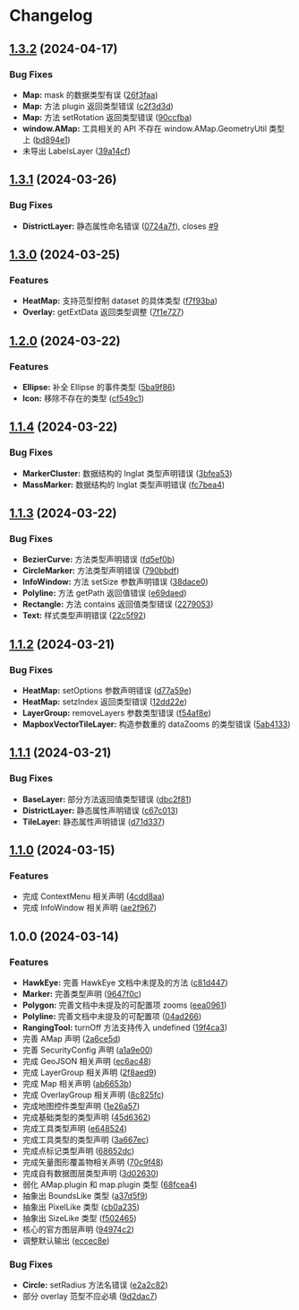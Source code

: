 # Changelog

## [1.3.2](https://github.com/xyy94813/amap-jsapi-v2-types/compare/v1.3.1...v1.3.2) (2024-04-17)


### Bug Fixes

* **Map:** mask 的数据类型有误 ([26f3faa](https://github.com/xyy94813/amap-jsapi-v2-types/commit/26f3faa052782957c6ade7bda50e669899d028e9))
* **Map:** 方法 plugin 返回类型错误 ([c2f3d3d](https://github.com/xyy94813/amap-jsapi-v2-types/commit/c2f3d3dd6bcc5bc2d52363918168b3888745c717))
* **Map:** 方法 setRotation 返回类型错误 ([90ccfba](https://github.com/xyy94813/amap-jsapi-v2-types/commit/90ccfba6c36e926f7839f91b39ab0b3d0d4d9aa8))
* **window.AMap:** 工具相关的 API 不存在 window.AMap.GeometryUtil 类型上 ([bd894e1](https://github.com/xyy94813/amap-jsapi-v2-types/commit/bd894e1567b5a3a0488344020c363ce152f08333))
* 未导出 LabelsLayer ([39a14cf](https://github.com/xyy94813/amap-jsapi-v2-types/commit/39a14cf42dc5c8cab1c389daa8c44fcdc7f11351))

## [1.3.1](https://github.com/xyy94813/amap-jsapi-v2-types/compare/v1.3.0...v1.3.1) (2024-03-26)


### Bug Fixes

* **DistrictLayer:** 静态属性命名错误 ([0724a7f](https://github.com/xyy94813/amap-jsapi-v2-types/commit/0724a7fd62f5092dc0ce9d2832ef5757f4670441)), closes [#9](https://github.com/xyy94813/amap-jsapi-v2-types/issues/9)

## [1.3.0](https://github.com/xyy94813/amap-jsapi-v2-types/compare/v1.2.0...v1.3.0) (2024-03-25)


### Features

* **HeatMap:** 支持范型控制 dataset 的具体类型 ([f7f93ba](https://github.com/xyy94813/amap-jsapi-v2-types/commit/f7f93bac80cee30d36714f4e0fa415f8c564115e))
* **Overlay:** getExtData 返回类型调整 ([7f1e727](https://github.com/xyy94813/amap-jsapi-v2-types/commit/7f1e727e520c522399d072113f1ae4cb0738103a))

## [1.2.0](https://github.com/xyy94813/amap-jsapi-v2-types/compare/v1.1.4...v1.2.0) (2024-03-22)


### Features

* **Ellipse:** 补全 Ellipse 的事件类型 ([5ba9f86](https://github.com/xyy94813/amap-jsapi-v2-types/commit/5ba9f86162c9607fac4182e4267e4bea092c3738))
* **Icon:** 移除不存在的类型 ([cf549c1](https://github.com/xyy94813/amap-jsapi-v2-types/commit/cf549c1af5fdc136b5fcfa074a995b726045d8fb))

## [1.1.4](https://github.com/xyy94813/amap-jsapi-v2-types/compare/v1.1.3...v1.1.4) (2024-03-22)


### Bug Fixes

* **MarkerCluster:** 数据结构的 lnglat 类型声明错误 ([3bfea53](https://github.com/xyy94813/amap-jsapi-v2-types/commit/3bfea535747f91915a3938b4e4577d83d4cc7517))
* **MassMarker:** 数据结构的 lnglat 类型声明错误 ([fc7bea4](https://github.com/xyy94813/amap-jsapi-v2-types/commit/fc7bea468cd876db7cf93876fc79d6cbe92eac1f))

## [1.1.3](https://github.com/xyy94813/amap-jsapi-v2-types/compare/v1.1.2...v1.1.3) (2024-03-22)


### Bug Fixes

* **BezierCurve:** 方法类型声明错误 ([fd5ef0b](https://github.com/xyy94813/amap-jsapi-v2-types/commit/fd5ef0b7e6dd69ea87e30a5adcfab7fd92eba975))
* **CircleMarker:** 方法类型声明错误 ([790bbdf](https://github.com/xyy94813/amap-jsapi-v2-types/commit/790bbdf7c3fab9184f7c7473d4bbad19c0ee22d6))
* **InfoWindow:** 方法 setSize 参数声明错误 ([38dace0](https://github.com/xyy94813/amap-jsapi-v2-types/commit/38dace08418c5e6d88f216f3d11603cf1a429d18))
* **Polyline:** 方法 getPath 返回值错误 ([e69daed](https://github.com/xyy94813/amap-jsapi-v2-types/commit/e69daede28e15a9d9774a085f9341cfb87165acb))
* **Rectangle:** 方法 contains 返回值类型错误 ([2279053](https://github.com/xyy94813/amap-jsapi-v2-types/commit/227905385792c053d5c76c578006641fe46b36c2))
* **Text:** 样式类型声明错误 ([22c5f92](https://github.com/xyy94813/amap-jsapi-v2-types/commit/22c5f92242846b1ddad5336b5683e90322442838))

## [1.1.2](https://github.com/xyy94813/amap-jsapi-v2-types/compare/v1.1.1...v1.1.2) (2024-03-21)


### Bug Fixes

* **HeatMap:** setOptions 参数声明错误 ([d77a59e](https://github.com/xyy94813/amap-jsapi-v2-types/commit/d77a59e5bc9b1b81f1f922bdd6bdde98dbc52834))
* **HeatMap:** setzIndex 返回类型错误 ([12dd22e](https://github.com/xyy94813/amap-jsapi-v2-types/commit/12dd22e2d47d840ba95375077ed8dbdb611d78c5))
* **LayerGroup:** removeLayers 参数类型错误 ([f54af8e](https://github.com/xyy94813/amap-jsapi-v2-types/commit/f54af8ec5018a76978edbd12991cee0ae07e545b))
* **MapboxVectorTileLayer:** 构造参数重的 dataZooms 的类型错误 ([5ab4133](https://github.com/xyy94813/amap-jsapi-v2-types/commit/5ab41337aa3cf37a7fc2a1f5afd78cde08adad42))

## [1.1.1](https://github.com/xyy94813/amap-jsapi-v2-types/compare/v1.1.0...v1.1.1) (2024-03-21)


### Bug Fixes

* **BaseLayer:** 部分方法返回值类型错误 ([dbc2f81](https://github.com/xyy94813/amap-jsapi-v2-types/commit/dbc2f81ffa9bd7b752c290411f7710e392250fc3))
* **DistrictLayer:** 静态属性声明错误 ([c67c013](https://github.com/xyy94813/amap-jsapi-v2-types/commit/c67c0135552f3a1501aa486b3accd2e5dca992ad))
* **TileLayer:** 静态属性声明错误 ([d71d337](https://github.com/xyy94813/amap-jsapi-v2-types/commit/d71d33786cc6d048b958d01fa30c20efc25ff8f1))

## [1.1.0](https://github.com/xyy94813/amap-jsapi-v2-types/compare/v1.0.0...v1.1.0) (2024-03-15)


### Features

* 完成 ContextMenu 相关声明 ([4cdd8aa](https://github.com/xyy94813/amap-jsapi-v2-types/commit/4cdd8aa625ec64a36702a9e6c69022e2713d7341))
* 完成 InfoWindow 相关声明 ([ae2f967](https://github.com/xyy94813/amap-jsapi-v2-types/commit/ae2f96746dad4771cbe50f01980b7376af51f8a2))

## 1.0.0 (2024-03-14)


### Features

* **HawkEye:** 完善 HawkEye 文档中未提及的方法 ([c81d447](https://github.com/xyy94813/amap-jsapi-v2-types/commit/c81d4479d75d1cbf74954132e69fa1f9942487c0))
* **Marker:** 完善类型声明 ([9647f0c](https://github.com/xyy94813/amap-jsapi-v2-types/commit/9647f0ce842d49b1202ab784f34fb44790b76ac7))
* **Polygon:** 完善文档中未提及的可配置项 zooms ([eea0961](https://github.com/xyy94813/amap-jsapi-v2-types/commit/eea09611ab0b158972ac3869cdc7435c6e4fe8aa))
* **Polyline:** 完善文档中未提及的可配置项 ([04ad266](https://github.com/xyy94813/amap-jsapi-v2-types/commit/04ad26607acd52ee8da51737c2c2790b28b2b384))
* **RangingTool:** turnOff 方法支持传入 undefined ([19f4ca3](https://github.com/xyy94813/amap-jsapi-v2-types/commit/19f4ca35f99f030768f9b123bf63d82ffb9c8398))
* 完善 AMap 声明 ([2a6ce5d](https://github.com/xyy94813/amap-jsapi-v2-types/commit/2a6ce5d25aee0b61b8d62a09cb12a92ac904b661))
* 完善 SecurityConfig 声明 ([a1a9e00](https://github.com/xyy94813/amap-jsapi-v2-types/commit/a1a9e001b0defd8761bbc390f18ce1189fed843f))
* 完成 GeoJSON 相关声明 ([ec6ac48](https://github.com/xyy94813/amap-jsapi-v2-types/commit/ec6ac486d40d325b46e72914f2999b2ec4780220))
* 完成 LayerGroup 相关声明 ([2f8aed9](https://github.com/xyy94813/amap-jsapi-v2-types/commit/2f8aed9611ee1ba1aa28630134f0a0b741469442))
* 完成 Map 相关声明 ([ab6653b](https://github.com/xyy94813/amap-jsapi-v2-types/commit/ab6653bc35ec19c177b944daa4969236903629c7))
* 完成 OverlayGroup 相关声明 ([8c825fc](https://github.com/xyy94813/amap-jsapi-v2-types/commit/8c825fc04d23bb5ef319cb9657546d76962c79ab))
* 完成地图控件类型声明 ([1e26a57](https://github.com/xyy94813/amap-jsapi-v2-types/commit/1e26a57aafdc02624fae3cdd637fd0e1a1f1df1f))
* 完成基础类型的类型声明 ([45d6362](https://github.com/xyy94813/amap-jsapi-v2-types/commit/45d6362c16e43a1f9a5d98d529f1f9b67d096c8f))
* 完成工具类型声明 ([e648524](https://github.com/xyy94813/amap-jsapi-v2-types/commit/e6485244e43beca53d221a62f91e5ca5f3ecbd67))
* 完成工具类型的类型声明 ([3a667ec](https://github.com/xyy94813/amap-jsapi-v2-types/commit/3a667ec6a602c69aa6d6ed394f59478b3c6ffd03))
* 完成点标记类型声明 ([68652dc](https://github.com/xyy94813/amap-jsapi-v2-types/commit/68652dcb3227fced1dbba653c8f392ad6e70206e))
* 完成矢量图形覆盖物相关声明 ([70c9f48](https://github.com/xyy94813/amap-jsapi-v2-types/commit/70c9f48944b76f17a105b2f0674d634c13eeaa17))
* 完成自有数据图层类型声明 ([3d02630](https://github.com/xyy94813/amap-jsapi-v2-types/commit/3d02630766cf4dbb1a817c08e06864c7f295e7d9))
* 弱化 AMap.plugin 和 map.plugin 类型 ([68fcea4](https://github.com/xyy94813/amap-jsapi-v2-types/commit/68fcea4d82b99475c1ca701776260cacfe5d25b1))
* 抽象出 BoundsLike 类型 ([a37d5f9](https://github.com/xyy94813/amap-jsapi-v2-types/commit/a37d5f9e571340dfb0cfbbf6cb73f6cf73047488))
* 抽象出 PixelLike 类型 ([cb0a235](https://github.com/xyy94813/amap-jsapi-v2-types/commit/cb0a235bb3b7ef898856d2d56f0154b6a9dfa172))
* 抽象出 SizeLike 类型 ([f502465](https://github.com/xyy94813/amap-jsapi-v2-types/commit/f502465e06838ac2f672800afa8b855cecb418a4))
* 核心的官方图层声明 ([94974c2](https://github.com/xyy94813/amap-jsapi-v2-types/commit/94974c274a4507c35db741677a8bf61c09559cc9))
* 调整默认输出 ([eccec8e](https://github.com/xyy94813/amap-jsapi-v2-types/commit/eccec8e89560ed483a3b300d96a5def996409d6e))


### Bug Fixes

* **Circle:** setRadius 方法名错误 ([e2a2c82](https://github.com/xyy94813/amap-jsapi-v2-types/commit/e2a2c8207d4e0c2de82f1545bf6a6ef0789fa826))
* 部分 overlay 范型不应必填 ([9d2dac7](https://github.com/xyy94813/amap-jsapi-v2-types/commit/9d2dac7813a5a80f2e176f1d27032a11b632ddfe))
